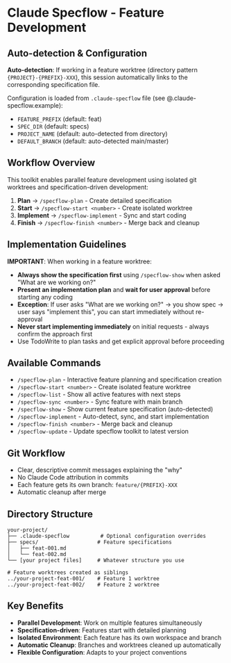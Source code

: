 # Claude Specflow - Feature Development

## Auto-detection & Configuration

**Auto-detection**: If working in a feature worktree (directory pattern `{PROJECT}-{PREFIX}-XXX`), this session automatically links to the corresponding specification file.

Configuration is loaded from `.claude-specflow` file (see @.claude-specflow.example):
- `FEATURE_PREFIX` (default: feat)
- `SPEC_DIR` (default: specs)  
- `PROJECT_NAME` (default: auto-detected from directory)
- `DEFAULT_BRANCH` (default: auto-detected main/master)

## Workflow Overview

This toolkit enables parallel feature development using isolated git worktrees and specification-driven development:

1. **Plan** → `/specflow-plan` - Create detailed specification
2. **Start** → `/specflow-start <number>` - Create isolated worktree
3. **Implement** → `/specflow-implement` - Sync and start coding
4. **Finish** → `/specflow-finish <number>` - Merge back and cleanup

## Implementation Guidelines

**IMPORTANT**: When working in a feature worktree:
- **Always show the specification first** using `/specflow-show` when asked "What are we working on?"
- **Present an implementation plan** and **wait for user approval** before starting any coding
- **Exception**: If user asks "What are we working on?" → you show spec → user says "implement this", you can start immediately without re-approval
- **Never start implementing immediately** on initial requests - always confirm the approach first
- Use TodoWrite to plan tasks and get explicit approval before proceeding

## Available Commands

- `/specflow-plan` - Interactive feature planning and specification creation
- `/specflow-start <number>` - Create isolated feature worktree
- `/specflow-list` - Show all active features with next steps
- `/specflow-sync <number>` - Sync feature with main branch
- `/specflow-show` - Show current feature specification (auto-detected)
- `/specflow-implement` - Auto-detect, sync, and start implementation
- `/specflow-finish <number>` - Merge back and cleanup
- `/specflow-update` - Update specflow toolkit to latest version

## Git Workflow

- Clear, descriptive commit messages explaining the "why"
- No Claude Code attribution in commits
- Each feature gets its own branch: `feature/{PREFIX}-XXX`
- Automatic cleanup after merge

## Directory Structure

```
your-project/
├── .claude-specflow          # Optional configuration overrides
├── specs/                   # Feature specifications  
│   ├── feat-001.md
│   └── feat-002.md
└── [your project files]     # Whatever structure you use

# Feature worktrees created as siblings
../your-project-feat-001/    # Feature 1 worktree
../your-project-feat-002/    # Feature 2 worktree
```

## Key Benefits

- **Parallel Development**: Work on multiple features simultaneously
- **Specification-driven**: Features start with detailed planning
- **Isolated Environment**: Each feature has its own workspace and branch
- **Automatic Cleanup**: Branches and worktrees cleaned up automatically
- **Flexible Configuration**: Adapts to your project conventions